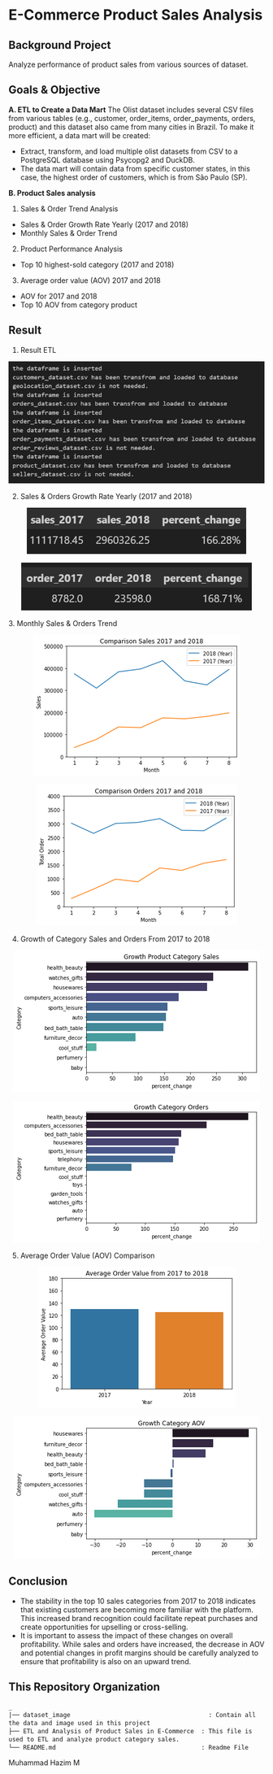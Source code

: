 # E-Commerce Product Sales Analysis

## **Background Project**
Analyze performance of product sales from various sources of dataset.

## **Goals & Objective**
**A. ETL to Create a Data Mart**
The Olist dataset includes several CSV files from various tables (e.g., customer, order_items, order_payments, orders, product) and this dataset also came from many cities in Brazil. To make it more efficient, a data mart will be created:
- Extract, transform, and load multiple olist datasets from CSV to a PostgreSQL database using Psycopg2 and DuckDB.
- The data mart will contain data from specific customer states, in this case, the highest order of customers, which is from São Paulo (SP).


**B. Product Sales analysis**
1. Sales & Order Trend Analysis
  * Sales & Order Growth Rate Yearly (2017 and 2018)
  * Monthly Sales & Order Trend
    
2. Product Performance Analysis
  * Top 10 highest-sold category (2017 and 2018)

3. Average order value (AOV) 2017 and 2018
* AOV for 2017 and 2018
* Top 10 AOV from category product

## **Result**
1. Result ETL
<p align="center">
<img src="/dataset_image/1.result_etl.png" alt="test_1">
</p>

2. Sales & Orders Growth Rate Yearly (2017 and 2018) 
<p align="center">
<img src="/dataset_image/2.sales growth.png" alt="test_1">
</p>

<p align="center">
<img src="/dataset_image/3.order growth.png" alt="test_1">
</p>
3. Monthly Sales & Orders Trend
<p align="center">
<img src="/dataset_image/4.monthly sales.png" alt="test_1">
</p>

<p align="center">
<img src="/dataset_image/5.monthly orders.png" alt="test_1">
</p>

4. Growth of Category Sales and Orders From 2017 to 2018
<p align="center">
<img src="/dataset_image/8.Top 10 sales category Growth.png" alt="test_1">
</p>

<p align="center">
<img src="/dataset_image/11.Top 10 orders category Growth.png" alt="test_1">
</p>

5. Average Order Value (AOV) Comparison
<p align="center">
<img src="/dataset_image/12. AOV yearly.png" alt="test_1">
</p>

<p align="center">
<img src="/dataset_image/16.Growth AOV product.png" alt="test_1">
</p>

## **Conclusion**
- The stability in the top 10 sales categories from 2017 to 2018 indicates that existing customers are becoming more familiar with the platform. This increased brand recognition could facilitate repeat purchases and create opportunities for upselling or cross-selling.
- It is important to assess the impact of these changes on overall profitability. While sales and orders have increased, the decrease in AOV and potential changes in profit margins should be carefully analyzed to ensure that profitability is also on an upward trend.


## **This Repository Organization**
```
_
|── dataset_image                           	       : Contain all the data and image used in this project
├── ETL and Analysis of Product Sales in E-Commerce  : This file is used to ETL and analyze product category sales.
└── README.md                                      	 : Readme File
```

<!-- Shoutout to Grammarly for correcting the grammar.  -->

<!-- Instruction SQL and Data Wrangling https://docs.google.com/document/d/1qeFNL-lqe54XxJoNIzDXQ3zg2lovyZYwv0Q3bY6-p24/preview#heading=h.a7e393npqdkt
 -->

Muhammad Hazim M
